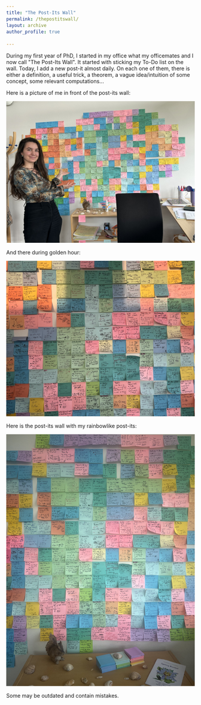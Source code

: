 ```yaml
---
title: "The Post-Its Wall"
permalink: /thepostitswall/
layout: archive
author_profile: true

---
```


During my first year of PhD, I started in my office what my officemates and I now call "The Post-Its Wall". 
It started with sticking my To-Do list on the wall. Today, I add a new post-it almost daily. 
On each one of them, there is either a definition, a useful trick, a theorem, a vague idea/intuition of some concept, some relevant computations...

Here is a picture of me in front of the post-its wall: 

![In front of the wall](/images/postitswall1.jpeg)

And there during golden hour: 

![Golden Hour](/images/Postits2.jpeg)

Here is the post-its wall with my rainbowlike post-its: 

![Rainbow](/images/Post-Its-Rainbow.jpeg)

Some may be outdated and contain mistakes. 


